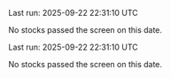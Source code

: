 

Last run: 2025-09-22 22:31:10 UTC

No stocks passed the screen on this date.


Last run: 2025-09-22 22:31:10 UTC

No stocks passed the screen on this date.
